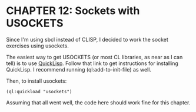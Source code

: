 # CHAPTER 12: Sockets with USOCKETS

Since I'm using sbcl instead of CLISP, I decided to work the socket
exercises using usockets.

The easiest way to get USOCKETS (or most CL libraries, as near as I
can tell) is to use
[QuickLisp](http://www.quicklisp.org/beta/). Follow that link to get
instructions for installing QuickLisp. I recommend running
(ql:add-to-init-file) as well.

Then, to install usockets:

    (ql:quickload "usockets")

Assuming that all went well, the code here should work fine for this
chapter.